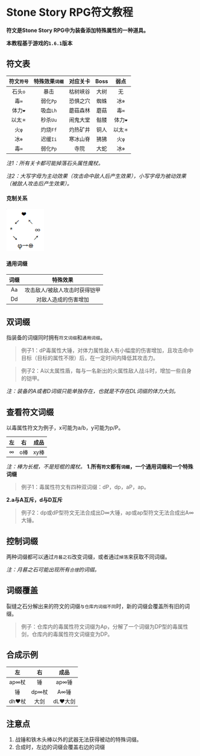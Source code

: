 # Stone Story RPG符文教程
**符文是Stone Story RPG中为装备添加特殊属性的一种道具。**

**本教程基于游戏的`1.6.1`版本**


## 符文表
符文`符号` | 特殊效果`词缀` | 对应关卡 | Boss | 弱点
:-: | :-: | :-: | :-: | :-:
石头`o` | 暴击 | 枯树峡谷 | 大树 | 无
毒`∞` | 弱化`Pp` | 恐惧之穴 | 蜘蛛 | 冰`❄`
体力`❤` | 吸血`Lh` | 蘑菇森林 | 蘑菇 | 毒`∞`
以太`＊` | 秒杀`Uu` | 闹鬼大堂 | 骷髅 | 体力`❤`
火`φ` | 灼烧`Ff` | 灼热矿井 | 铜人 | 以太`＊`
冰`❄` | 迟缓`Ii` | 寒冰山脊 | 狒狒 | 火`φ`
毒`∞` | 弱化`Pp` | 寺院 | 大蛇 | 冰`❄`

*注1：所有关卡都可能掉落石头属性魔杖。*

*注2：大写字母为主动效果（攻击命中敌人后产生效果），小写字母为被动效果（被敌人攻击后产生效果）。*

#### 克制关系
![克制关系](https://github.com/Tomotopieces/runestone-in-ssrpg/blob/master/%E5%B1%9E%E6%80%A7%E5%85%8B%E5%88%B6%E5%85%B3%E7%B3%BB.png "克制关系")

#### 通用词缀
词缀 | 特殊效果
:-: | :-:
Aa | 攻击敌人/被敌人攻击时获得铠甲
Dd | 对敌人造成的伤害增加



## 双词缀
指装备的词缀同时拥有`符文词缀`和`通用词缀`。
> 例子1：dP毒属性大锤，对体力属性敌人有小幅度的伤害增加，且攻击命中目标（目标的属性不限）后，在一定时间内降低其攻击力。

> 例子2：A以太属性盾，每与一名新出的火属性敌人战斗时，增加一些自身的铠甲。

*注：装备的A或者D词缀只能单独存在，也就是不存在DL词缀的体力大剑。*


## 查看符文词缀
以毒属性符文为例子，x可能为a/b，y可能为p/P。

左 | 右 | 成品
:-: | :-: | :-:
∞ | o棒 | xy棒

*注：棒为长棍，不是短棍的魔杖。*
**1.所有`符文`都有`词缀`，一个通用词缀和一个特殊词缀**
> 例子1：毒属性符文有四种双词缀：dP，dp，aP，ap。

**2.a与A互斥，d与D互斥**
> 例子2：dp或dP型符文无法合成出D∞大锤，ap或ap型符文无法合成出A∞大锤。


## 控制词缀

两种词缀都可以通过`月晷之石`改变词缀，或者通过`掉落`来获取不同词缀。

*注：月晷之石可能出现所有`合理`的词缀。*

## 词缀覆盖
裂缝之石分解出来的符文的词缀`与仓库内词缀不同`时，新的词缀会覆盖所有旧的词缀。
> 例子：仓库内的毒属性符文词缀为Ap，分解了一个词缀为DP型的毒属性剑，仓库内的毒属性符文词缀变为DP。

## 合成示例
左 | 右 | 成品
:-: | :-: | :-:
ap∞杖 | 锤 | ap∞锤
锤 | dp∞杖 | A∞锤
dh❤杖 | 大剑 | dL❤大剑 

## 注意点
1. 战锤和铁木头棒以外的武器无法获得被动的特殊词缀。
2. 合成时，左边的词缀会覆盖右边的词缀
